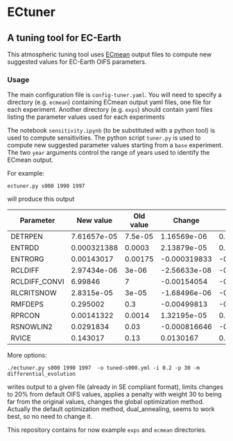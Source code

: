 # ECtuner

## A tuning tool for EC-Earth

This atmospheric tuning tool uses [ECmean](https://github.com/oloapinivad/ECmean4) output files to compute new suggested values for EC-Earth OIFS parameters.

### Usage

The main configuration file is `config-tuner.yaml`.
You will need to specify a directory (e.g. `ecmean`) containing ECmean output yaml files, one file for each experiment.
Another directory (e.g. `exps`) should contain yaml files listing the parameter values used for each experiments

The notebook `sensitivity.ipynb` (to be substituted with a python tool) is used to compute sensitivities.
The python script `tuner.py` is used to compute new suggested parameter values starting from a `base` experiment.
The two `year` arguments control the range of years used to identify the ECmean output.

For example:
```
ectuner.py s000 1990 1997
```

will produce this output

|   Parameter   |   New value |   Old value |       Change |   Relative change |   Min change |   Max change |   Rel. dist. from ref. |
|---------------|-------------|-------------|--------------|-------------------|--------------|--------------|------------------------|
|    DETRPEN    | 7.61657e-05 |     7.5e-05 |  1.16569e-06 |       0.0155425   |     -1.5e-05 |      1.5e-05 |            0.0155425   |
|    ENTRDD     | 0.000321388 |     0.0003  |  2.13879e-05 |       0.0712931   |     -6e-05   |      6e-05   |            0.0712931   |
|    ENTRORG    | 0.00143017  |     0.00175 | -0.000319833 |      -0.182761    |     -0.00035 |      0.00035 |           -0.182761    |
|    RCLDIFF    | 2.97434e-06 |     3e-06   | -2.56633e-08 |      -0.00855442  |     -6e-07   |      6e-07   |           -0.00855442  |
| RCLDIFF_CONVI | 6.99846     |     7       | -0.00154054  |      -0.000220077 |     -1.4     |      1.4     |           -0.000220077 |
|  RLCRITSNOW   | 2.8315e-05  |     3e-05   | -1.68496e-06 |      -0.0561653   |     -6e-06   |      6e-06   |           -0.0561653   |
|    RMFDEPS    | 0.295002    |     0.3     | -0.00499813  |      -0.0166604   |     -0.06    |      0.06    |           -0.0166604   |
|    RPRCON     | 0.00141322  |     0.0014  |  1.32195e-05 |       0.00944252  |     -0.00028 |      0.00028 |            0.00944252  |
|   RSNOWLIN2   | 0.0291834   |     0.03    | -0.000816646 |      -0.0272215   |     -0.006   |      0.006   |           -0.0272215   |
|     RVICE     | 0.143017    |     0.13    |  0.0130167   |       0.100129    |     -0.026   |      0.026   |            0.100129    |

More options:
```
./ectuner.py s000 1990 1997  -o tuned-s000.yml -i 0.2 -p 30 -m differential_evolution 
```
writes output to a given file (already in SE compliant format), limits changes to 20% from default OIFS values, 
applies a penalty with weight 30 to being far from the original values, changes the global optimization method.
Actually the default optimization method, dual_annealing, seems to work best, so no need to change it.

This repository contains for now example `exps` and `ecmean` directories.
